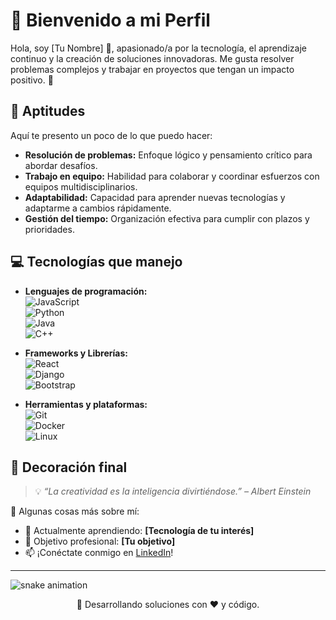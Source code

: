 # 🌟 Bienvenido a mi Perfil  

Hola, soy [Tu Nombre] 👋, apasionado/a por la tecnología, el aprendizaje continuo y la creación de soluciones innovadoras. Me gusta resolver problemas complejos y trabajar en proyectos que tengan un impacto positivo. 🚀  

## 🧠 Aptitudes  
Aquí te presento un poco de lo que puedo hacer:  
- **Resolución de problemas:** Enfoque lógico y pensamiento crítico para abordar desafíos.  
- **Trabajo en equipo:** Habilidad para colaborar y coordinar esfuerzos con equipos multidisciplinarios.  
- **Adaptabilidad:** Capacidad para aprender nuevas tecnologías y adaptarme a cambios rápidamente.  
- **Gestión del tiempo:** Organización efectiva para cumplir con plazos y prioridades.  

## 💻 Tecnologías que manejo  
- **Lenguajes de programación:**  
  ![JavaScript](https://img.shields.io/badge/JavaScript-F7DF1E?style=flat&logo=javascript&logoColor=black)  
  ![Python](https://img.shields.io/badge/Python-3776AB?style=flat&logo=python&logoColor=white)  
  ![Java](https://img.shields.io/badge/Java-007396?style=flat&logo=java&logoColor=white)  
  ![C++](https://img.shields.io/badge/C++-00599C?style=flat&logo=c%2B%2B&logoColor=white)  

- **Frameworks y Librerías:**  
  ![React](https://img.shields.io/badge/React-20232A?style=flat&logo=react&logoColor=61DAFB)  
  ![Django](https://img.shields.io/badge/Django-092E20?style=flat&logo=django&logoColor=white)  
  ![Bootstrap](https://img.shields.io/badge/Bootstrap-563D7C?style=flat&logo=bootstrap&logoColor=white)  

- **Herramientas y plataformas:**  
  ![Git](https://img.shields.io/badge/Git-F05032?style=flat&logo=git&logoColor=white)  
  ![Docker](https://img.shields.io/badge/Docker-2496ED?style=flat&logo=docker&logoColor=white)  
  ![Linux](https://img.shields.io/badge/Linux-FCC624?style=flat&logo=linux&logoColor=black)  

## 🎨 Decoración final  
> 💡 *“La creatividad es la inteligencia divirtiéndose.” – Albert Einstein*  

🌈 Algunas cosas más sobre mí:  
- 📖 Actualmente aprendiendo: **[Tecnología de tu interés]**  
- 🎯 Objetivo profesional: **[Tu objetivo]**  
- 📫 ¡Conéctate conmigo en [LinkedIn](https://www.linkedin.com/tu-perfil/)!  

---

<img src="https://[tu-usuario].github.io/[tu-repositorio]/snake.svg" alt="snake animation" />

<p align="center">  
  🚀 Desarrollando soluciones con ❤️ y código.  
</p>